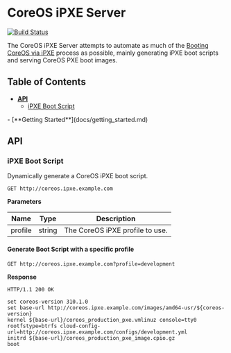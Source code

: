 # CoreOS iPXE Server

[![Build Status](https://drone.io/github.com/kelseyhightower/coreos-ipxe-server/status.png)](https://drone.io/github.com/kelseyhightower/coreos-ipxe-server/latest)

The CoreOS iPXE Server attempts to automate as much of the [Booting CoreOS via iPXE](https://coreos.com/docs/running-coreos/bare-metal/booting-with-ipxe/) process as possible, mainly generating iPXE boot scripts and serving CoreOS PXE boot images.

## Table of Contents

- [**API**](#api)
  - [iPXE Boot Script](#ipxe-boot-script)
<p></p>
- [**Getting Started**](docs/getting_started.md)

## API

### iPXE Boot Script

Dynamically generate a CoreOS iPXE boot script.

```
GET http://coreos.ipxe.example.com
```

**Parameters**

Name | Type | Description 
-----|------|------------
profile | string | The CoreOS iPXE profile to use.


#### Generate Boot Script with a specific profile

```
GET http://coreos.ipxe.example.com?profile=development
```

**Response**

```
HTTP/1.1 200 OK
```

```
set coreos-version 310.1.0
set base-url http://coreos.ipxe.example.com/images/amd64-usr/${coreos-version}
kernel ${base-url}/coreos_production_pxe.vmlinuz console=tty0 rootfstype=btrfs cloud-config-url=http://coreos.ipxe.example.com/configs/development.yml
initrd ${base-url}/coreos_production_pxe_image.cpio.gz
boot
```
